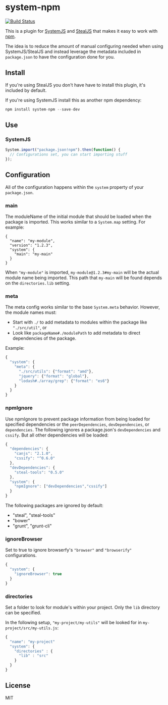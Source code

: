 # system-npm

[![Build Status](https://travis-ci.org/stealjs/system-npm.svg?branch=master)](https://travis-ci.org/stealjs/system-npm)

This is a plugin for [SystemJS](https://github.com/systemjs/systemjs) and 
[StealJS](http://stealjs.com/) that makes it easy to work with [npm](https://www.npmjs.com/).

The idea is to reduce the amount of manual configuring needed when using SystemJS/StealJS
and instead leverage the metadata included in `package.json` to have the configuration
done for you.

## Install

If you're using StealJS you don't have have to install this plugin, it's included by default.

If you're using SystemJS install this as another npm dependency:

```js
npm install system-npm --save-dev
```

## Use

### SystemJS

```js
System.import("package.json!npm").then(function() {
  // Configurations set, you can start importing stuff
});
```

## Configuration

All of the configuration happens within the `system` property of your `package.json`.

### main

The moduleName of the initial module that should be loaded when the package is imported.  This works similar to
a `System.map` setting. For example:

```
{
  "name": "my-module",
  "version": "1.2.3",
  "system": {
    "main": "my-main"
  }
}
```

When `"my-module"` is imported, `my-module@1.2.3#my-main` will be the actual module name being 
imported.  This path that `my-main` will be found depends on the `directories.lib` setting.


### meta

The meta config works similar to the base `System.meta` behavior.  However, the module names must:

 - Start with `./` to add metadata to modules within the package like `"./src/util"`, or
 - Look like `packageName#./modulePath` to add metadata to direct dependencies of the package.

Example:

```js
{
  "system": {
    "meta": {
      "./src/utils": {"format": "amd"},
      "jquery": {"format": "global"},
      "lodash#./array/grep": {"format": "es6"}
    }
  }
}
```

### npmIgnore

Use npmIgnore to prevent package information from being loaded for specified dependencies
or the `peerDependencies`, `devDependencies`, or `dependencies`.  The following
ignores a package.json's `devDependencies` and `cssify`.  But all other
dependencies will be loaded:

```js
{
  "dependencies": {
    "canjs": "2.1.0",
    "cssify": "^0.6.0"
  },
  "devDependencies": {
    "steal-tools": "0.5.0"
  },
  "system": {
    "npmIgnore": ["devDependencies","cssify"]
  }
}
```

The following packages are ignored by default:

 - "steal", "steal-tools"
 - "bower"
 - "grunt", "grunt-cli"

### ignoreBrowser

Set to true to ignore browserfy's `"browser"` and `"browserify"` configurations.

```js
{
  "system": {
    "ignoreBrowser": true
  }
}
```

### directories

Set a folder to look for module's within your project.  Only the `lib` 
directory can be specified.

In the following setup, `"my-project/my-utils"` will be looked for in
`my-project/src/my-utils.js`:

```js
{
  "name": "my-project"
  "system": {
    "directories" : {
      "lib" : "src"
    }
  }
}
```

## License

MIT
